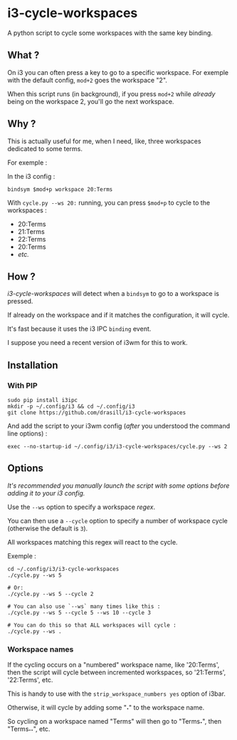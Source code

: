 # i3-cycle-workspaces

A python script to cycle some workspaces with the same key binding.

## What ?

On i3 you can often press a key to go to a specific workspace.
For exemple with the default config, `mod+2` goes the workspace "2".

When this script runs (in background), if you press `mod+2` while *already*
being on the workspace 2, you'll go the next workspace.

## Why ?

This is actually useful for me, when I need, like, three workspaces dedicated to
some terms.

For exemple :

In the i3 config :
```
bindsym $mod+p workspace 20:Terms
```

With `cycle.py --ws 20:` running, you can press `$mod+p` to cycle to the
workspaces :
* 20:Terms
* 21:Terms
* 22:Terms
* 20:Terms
* *etc.*

## How ?

*i3-cycle-workspaces* will detect when a `bindsym` to go to a workspace is
pressed.

If already on the workspace and if it matches the configuration, it will cycle.

It's fast because it uses the i3 IPC `binding` event.

I suppose you need a recent version of i3wm for this to work.

## Installation

### With PIP

```
sudo pip install i3ipc
mkdir -p ~/.config/i3 && cd ~/.config/i3
git clone https://github.com/drasill/i3-cycle-workspaces
```

And add the script to your i3wm config (*after* you understood the command line
options) :

```
exec --no-startup-id ~/.config/i3/i3-cycle-workspaces/cycle.py --ws 2
```


## Options

*It's recommended you manually launch the script with some options before adding
it to your i3 config.*

Use the `--ws` option to specify a workspace *regex*.

You can then use a `--cycle` option to specify a number of workspace cycle
(otherwise the default is `3`).

All workspaces matching this regex will react to the cycle.

Exemple :

```
cd ~/.config/i3/i3-cycle-workspaces
./cycle.py --ws 5

# Or:
./cycle.py --ws 5 --cycle 2

# You can also use `--ws` many times like this :
./cycle.py --ws 5 --cycle 5 --ws 10 --cycle 3

# You can do this so that ALL workspaces will cycle :
./cycle.py --ws .
```

### Workspace names

If the cycling occurs on a "numbered" workspace name, like '20:Terms', then the
script will cycle between incremented workspaces, so '21:Terms', '22:Terms',
etc.

This is handy to use with the `strip_workspace_numbers yes` option of i3bar.

Otherwise, it will cycle by adding some "˖" to the workspace name.

So cycling on a workspace named "Terms" will then go to "Terms˖", then
"Terms˖˖", etc.


